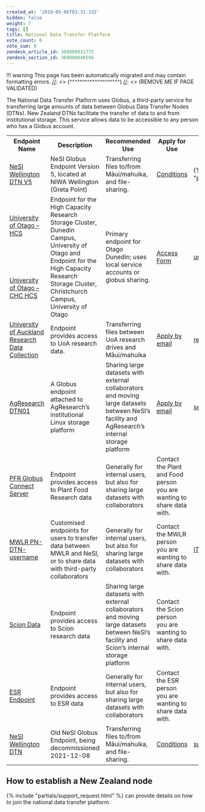 ```yaml
---
created_at: '2019-05-06T03:31:33Z'
hidden: false
weight: 7
tags: []
title: National Data Transfer Platform
vote_count: 0
vote_sum: 0
zendesk_article_id: 360000931775
zendesk_section_id: 360000040596
---
```




[//]: <> (REMOVE ME IF PAGE VALIDATED)
[//]: <> (vvvvvvvvvvvvvvvvvvvv)
!!! warning
    This page has been automatically migrated and may contain formatting errors.
[//]: <> (^^^^^^^^^^^^^^^^^^^^)
[//]: <> (REMOVE ME IF PAGE VALIDATED)

The National Data Transfer Platform uses Globus, a third-party service
for transferring large amounts of data between Globus Data Transfer
Nodes (DTNs). New Zealand DTNs facilitate the transfer of data to and
from institutional storage. This service allows data to be accessible to
any person who has a Globus account.

<table>
<tbody>
<tr>
    <th>Endpoint Name</th>
    <th>Description</th>
    <th>Recommended Use</th>
    <th>Apply for Use</th>
    <th>Contact</th>
</tr>
<tr>
    <td><a href="https://app.globus.org/file-manager?origin_id=3064bb28-e940-11e8-8caa-0a1d4c5c824a">NeSI Wellington DTN V5</a></td>
    <td >NeSI Globus Endpoint Version 5, located at NIWA Wellington (Greta Point)</td>
    <td>Transferring files to/from Māui/mahuika, and file-sharing.</td>
    <td><a href="https://support.nesi.org.nz/hc/en-gb/articles/4405623380751">Conditions</a></td>
    <td>{% include "partials/support_request.html" %}</a></td>
</tr>
<tr>
    <td>
        <a href="https://app.globus.org/file-manager?origin_id=108e72ac-c509-4cd0-940f-b7e3aa543007">University of Otago – HCS</a>
    </td>
    <td rowspan=2>Endpoint for the High Capacity Research Storage Cluster, Dunedin Campus, University of Otago and Endpoint for the High Capacity Research Storage Cluster, Christchurch Campus, University of Otago</td>
    <td rowspan=2>Primary endpoint for Otago Dunedin; uses local service accounts or globus sharing.</td>
    <td rowspan=2><a href="https://www.otago.ac.nz/its/forms/hcs-high-speed-data-transfer-service-access-form">Access Form</a></td>
    <td rowspan=2><a href="mailto:university@otago.ac.nz">university@otago.ac.nz</a></td>
</tr>
<tr>
    <td>
        <a href="https://app.globus.org/file-manager?origin_id=eeb5308a-2471-4696-9571-dd2092e041f9">University of Otago – CHC HCS</a>
    </td>
</tr>
<tr>
    <td><a href="https://app.globus.org/file-manager?destination_id=844ba90c-1d37-4480-8263-a206ebd9f4f3">University of Auckland Research Data Collection</a></td>
    <td>Endpoint provides access to UoA research data.</td>
    <td>Transferring files between UoA research drives and Māui/mahuika</td>
    <td><a href="mailto:researchdata@auckland.ac.nz">Apply by email</a></td>
    <td><a href="mailto:researchdata@auckland.ac.nz">researchdata@auckland.ac.nz</a></td>
</tr>
<tr>
    <td><a href="https://app.globus.org/file-manager?origin_id=455b2930-a0df-11e8-96e4-0a6d4e044368">AgResearch DTN01</a></td>
    <td>A Globus endpoint attached to AgResearch’s institutional Linux storage platform</td>
    <td>Sharing large datasets with external collaborators and moving large datasets between NeSI’s facility and AgResearch’s internal storage platform</td>
    <td><a href="mailto:servicedesk@agresearch.co.nz">Apply by email</a></td>
    <td><a href="mailto:servicedesk@agresearch.co.nz">servicedesk@agresearch.co.nz</a></td>
</tr>
<tr>
    <td><a href="https://app.globus.org/file-manager/collections/8861482e-b5a1-4ac8-ac52-2a5a5db5455d/overview?back=endpoints">PFR Globus Connect Server</a></td>
    <td>Endpoint provides access to Plant Food Research data</td>
    <td>Generally for internal users, but also for sharing large datasets with collaborators</td>
    <td>Contact the Plant and Food person you are wanting to share data with.</td>
    <td></td>
</tr>
<tr>
    <td><a href="https://transfer.nesi.org.nz/file-manager/collections/fc778f2e-d02f-40b8-9aea-470066145f3a/overview?back=endpoints">MWLR PN-DTN-username</a></td>
    <td>Customised endpoints for users to transfer data between MWLR and NeSI, or to share data with third-party collaborators</td>
    <td>Generally for internal users, but also for sharing large datasets with collaborators</td>
    <td>Contact the MWLR person you are wanting to share data with.</td>
    <td><a href="mailto:IToperations@landcareresearch.co.nz">IToperations@landcareresearch.co.nz</a></td>
</tr>
<tr>
    <td ><a href="https://transfer.nesi.org.nz/file-manager/collections/a256195f-cebe-4483-8e29-599d1d2388ed/overview?back=endpoints">Scion Data</a></td>
    <td>Endpoint provides access to Scion research data</td>
    <td >Sharing large datasets with external collaborators and moving large datasets between NeSI’s facility and Scion’s internal storage platform</td>
    <td>Contact the Scion person you are wanting to share data with.</td>
    <td></td>
</tr>
<tr>
    <td><a href="https://transfer.nesi.org.nz/file-manager/collections/632f9dad-f7a8-4411-b1c4-540aae646bac/overview">ESR Endpoint</a></td>
    <td>Endpoint provides access to ESR data</td>
    <td>Generally for internal users, but also for sharing large datasets with collaborators</td>
    <td>Contact the ESR person you are wanting to share data with.</td>
    <td></td>
</tr>
<tr>
    <td><a href="https://app.globus.org/file-manager?origin_id=3064bb28-e940-11e8-8caa-0a1d4c5c824a">NeSI Wellington DTN</a></td>
    <td>Old NeSI Globus Endpoint, being decommissioned 2021-12-08</td>
    <td>Transferring files to/from Māui/mahuika, and file-sharing.</td>
    <td><a href="https://support.nesi.org.nz/hc/en-gb/articles/4405623380751">Conditions</a></td>
    <td><a href="mailto:support@nesi.org.nz">support@nesi.org.nz</a></td>
</tr>
</tbody>
</table>

## How to establish a New Zealand node

{% include "partials/support_request.html" %} can provide details on how to
join the national data transfer platform.
